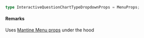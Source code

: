 ```ts
type InteractiveQuestionChartTypeDropdownProps = MenuProps;
```

#### Remarks

Uses [Mantine Menu props](https://v7.mantine.dev/core/menu/?t=props) under the hood
